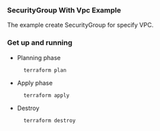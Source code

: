 ### SecurityGroup With Vpc Example

The example create SecurityGroup for specify VPC. 

### Get up and running

* Planning phase

		terraform plan 
    		

* Apply phase

		terraform apply 
		   

* Destroy 

		terraform destroy